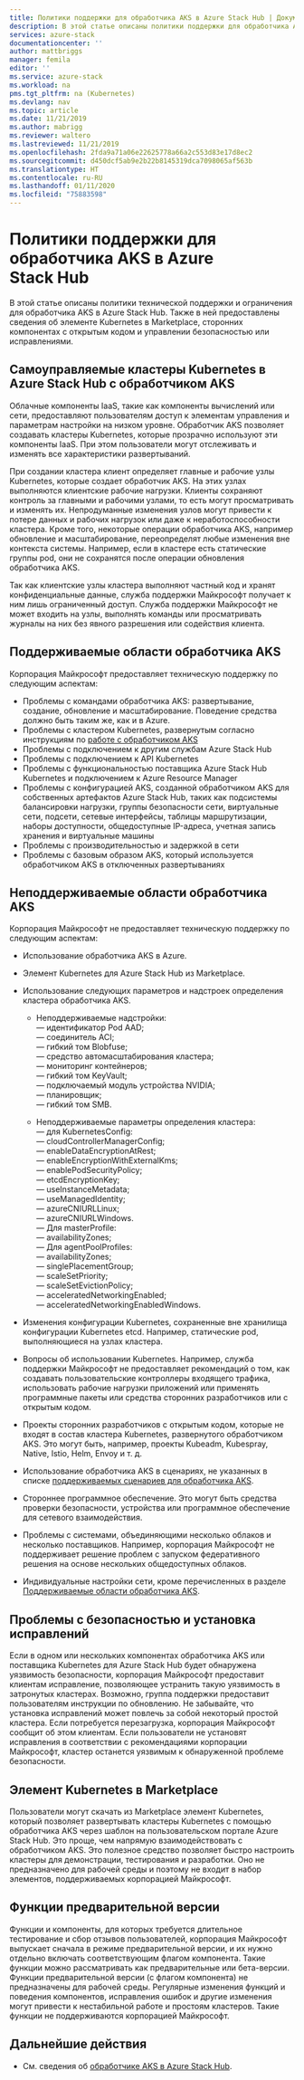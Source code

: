 ```yaml
---
title: Политики поддержки для обработчика AKS в Azure Stack Hub | Документация Майкрософт
description: В этой статье описаны политики поддержки для обработчика AKS в Azure Stack Hub.
services: azure-stack
documentationcenter: ''
author: mattbriggs
manager: femila
editor: ''
ms.service: azure-stack
ms.workload: na
pms.tgt_pltfrm: na (Kubernetes)
ms.devlang: nav
ms.topic: article
ms.date: 11/21/2019
ms.author: mabrigg
ms.reviewer: waltero
ms.lastreviewed: 11/21/2019
ms.openlocfilehash: 2fda9a71a06e22625778a66a2c553d83e17d8ec2
ms.sourcegitcommit: d450dcf5ab9e2b22b8145319dca7098065af563b
ms.translationtype: HT
ms.contentlocale: ru-RU
ms.lasthandoff: 01/11/2020
ms.locfileid: "75883598"
---
```

# <a name="support-policies-for-aks-engine-on-azure-stack-hub"></a>Политики поддержки для обработчика AKS в Azure Stack Hub

В этой статье описаны политики технической поддержки и ограничения для обработчика AKS в Azure Stack Hub. Также в ней предоставлены сведения об элементе Kubernetes в Marketplace, сторонних компонентах с открытым кодом и управлении безопасностью или исправлениями. 

## <a name="self-managed-kubernetes-clusters-on-azure-stack-hub-with-aks-engine"></a>Самоуправляемые кластеры Kubernetes в Azure Stack Hub с обработчиком AKS

Облачные компоненты IaaS, такие как компоненты вычислений или сети, предоставляют пользователям доступ к элементам управления и параметрам настройки на низком уровне. Обработчик AKS позволяет создавать кластеры Kubernetes, которые прозрачно используют эти компоненты IaaS. При этом пользователи могут отслеживать и изменять все характеристики развертываний.

При создании кластера клиент определяет главные и рабочие узлы Kubernetes, которые создает обработчик AKS. На этих узлах выполняются клиентские рабочие нагрузки. Клиенты сохраняют контроль за главными и рабочими узлами, то есть могут просматривать и изменять их. Непродуманные изменения узлов могут привести к потере данных и рабочих нагрузок или даже к неработоспособности кластера. Кроме того, некоторые операции обработчика AKS, например обновление и масштабирование, переопределят любые изменения вне контекста системы. Например, если в кластере есть статические группы pod, они не сохранятся после операции обновления обработчика AKS.

Так как клиентские узлы кластера выполняют частный код и хранят конфиденциальные данные, служба поддержки Майкрософт получает к ним лишь ограниченный доступ. Служба поддержки Майкрософт не может входить на узлы, выполнять команды или просматривать журналы на них без явного разрешения или содействия клиента.

## <a name="aks-engine-supported-areas"></a>Поддерживаемые области обработчика AKS

Корпорация Майкрософт предоставляет техническую поддержку по следующим аспектам:

-  Проблемы с командами обработчика AKS: развертывание, создание, обновление и масштабирование. Поведение средства должно быть таким же, как и в Azure.
-  Проблемы с кластером Kubernetes, развернутым согласно инструкциям по [работе с обработчиком AKS](azure-stack-kubernetes-aks-engine-overview.md)
-  Проблемы с подключением к другим службам Azure Stack Hub 
-  Проблемы с подключением к API Kubernetes
-  Проблемы с функциональностью поставщика Azure Stack Hub Kubernetes и подключением к Azure Resource Manager
-  Проблемы с конфигурацией AKS, созданной обработчиком AKS для собственных артефактов Azure Stack Hub, таких как подсистемы балансировки нагрузки, группы безопасности сети, виртуальные сети, подсети, сетевые интерфейсы, таблицы маршрутизации, наборы доступности, общедоступные IP-адреса, учетная запись хранения и виртуальные машины 
-  Проблемы с производительностью и задержкой в сети
-  Проблемы с базовым образом AKS, который используется обработчиком AKS в отключенных развертываниях 

## <a name="aks-engine-areas-not-supported"></a>Неподдерживаемые области обработчика AKS

Корпорация Майкрософт не предоставляет техническую поддержку по следующим аспектам:

-  Использование обработчика AKS в Azure.
-  Элемент Kubernetes для Azure Stack Hub из Marketplace.
-  Использование следующих параметров и надстроек определения кластера обработчика AKS.
    -  Неподдерживаемые надстройки:  
            — идентификатор Pod AAD;  
            — соединитель ACI;  
            — гибкий том Blobfuse;  
            — средство автомасштабирования кластера;  
            — мониторинг контейнеров;  
            — гибкий том KeyVault;  
            — подключаемый модуль устройства NVIDIA;  
            — планировщик;  
            — гибкий том SMB.  
        
    -  Неподдерживаемые параметры определения кластера:  
            — для KubernetesConfig:  
                    — cloudControllerManagerConfig;  
                    — enableDataEncryptionAtRest;  
                    — enableEncryptionWithExternalKms;  
                    — enablePodSecurityPolicy;  
                    — etcdEncryptionKey;  
                    — useInstanceMetadata;  
                    — useManagedIdentity;  
                    — azureCNIURLLinux;  
                    — azureCNIURLWindows.  
            — Для masterProfile:  
                    — availabilityZones;  
            — Для agentPoolProfiles:  
                    — availabilityZones;  
                    — singlePlacementGroup;  
                    — scaleSetPriority;  
                    — scaleSetEvictionPolicy;  
                    — acceleratedNetworkingEnabled;  
                    — acceleratedNetworkingEnabledWindows.

-  Изменения конфигурации Kubernetes, сохраненные вне хранилища конфигурации Kubernetes etcd. Например, статические pod, выполняющиеся на узлах кластера.
-  Вопросы об использовании Kubernetes. Например, служба поддержки Майкрософт не предоставляет рекомендаций о том, как создавать пользовательские контроллеры входящего трафика, использовать рабочие нагрузки приложений или применять программные пакеты или средства сторонних разработчиков или с открытым кодом.
-  Проекты сторонних разработчиков с открытым кодом, которые не входят в состав кластера Kubernetes, развернутого обработчиком AKS. Это могут быть, например, проекты Kubeadm, Kubespray, Native, Istio, Helm, Envoy и т. д.
-  Использование обработчика AKS в сценариях, не указанных в списке [поддерживаемых сценариев для обработчика AKS](azure-stack-kubernetes-aks-engine-overview.md#supported-scenarios-with-the-aks-engine).
-  Стороннее программное обеспечение. Это могут быть средства проверки безопасности, устройства или программное обеспечение для сетевого взаимодействия.
-  Проблемы с системами, объединяющими несколько облаков и несколько поставщиков. Например, корпорация Майкрософт не поддерживает решение проблем с запуском федеративного решения на основе нескольких общедоступных облаков.
-  Индивидуальные настройки сети, кроме перечисленных в разделе [Поддерживаемые области обработчика AKS](#aks-engine-supported-areas).

##  <a name="security-issues-and-patching"></a>Проблемы с безопасностью и установка исправлений

Если в одном или нескольких компонентах обработчика AKS или поставщика Kubernetes для Azure Stack Hub будет обнаружена уязвимость безопасности, корпорация Майкрософт предоставит клиентам исправление, позволяющее устранить такую уязвимость в затронутых кластерах. Возможно, группа поддержки предоставит пользователям инструкции по обновлению. Не забывайте, что установка исправлений может повлечь за собой некоторый простой кластера. Если потребуется перезагрузка, корпорация Майкрософт сообщит об этом клиентам. Если пользователи не установят исправления в соответствии с рекомендациями корпорации Майкрософт, кластер останется уязвимым к обнаруженной проблеме безопасности.

## <a name="kubernetes-marketplace-item"></a>Элемент Kubernetes в Marketplace

Пользователи могут скачать из Marketplace элемент Kubernetes, который позволяет развертывать кластеры Kubernetes с помощью обработчика AKS через шаблон на пользовательском портале Azure Stack Hub. Это проще, чем напрямую взаимодействовать с обработчиком AKS. Это полезное средство позволяет быстро настроить кластеры для демонстрации, тестирования и разработки. Оно не предназначено для рабочей среды и поэтому не входит в набор элементов, поддерживаемых корпорацией Майкрософт.

## <a name="preview-features"></a>Функции предварительной версии

Функции и компоненты, для которых требуется длительное тестирование и сбор отзывов пользователей, корпорация Майкрософт выпускает сначала в режиме предварительной версии, и их нужно отдельно включать соответствующим флагом компонента. Такие функции можно рассматривать как предварительные или бета-версии. Функции предварительной версии (с флагом компонента) не предназначены для рабочей среды. Регулярные изменения функций и поведения компонентов, исправления ошибок и другие изменения могут привести к нестабильной работе и простоям кластеров. Такие функции не поддерживаются корпорацией Майкрософт.

## <a name="next-steps"></a>Дальнейшие действия

- См. сведения об [обработчике AKS в Azure Stack Hub](azure-stack-kubernetes-aks-engine-overview.md).